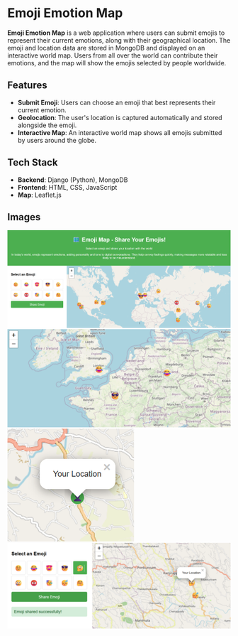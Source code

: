 # Emoji Emotion Map

**Emoji Emotion Map** is a web application where users can submit emojis to represent their current emotions, along with their geographical location. The emoji and location data are stored in MongoDB and displayed on an interactive world map. Users from all over the world can contribute their emotions, and the map will show the emojis selected by people worldwide.

## Features

- **Submit Emoji**: Users can choose an emoji that best represents their current emotion.
- **Geolocation**: The user's location is captured automatically and stored alongside the emoji.
- **Interactive Map**: An interactive world map shows all emojis submitted by users around the globe.

## Tech Stack

- **Backend**: Django (Python), MongoDB
- **Frontend**: HTML, CSS, JavaScript
- **Map**: Leaflet.js


## Images
![Website](map1.png)
![zoom mape image](map2.png)
![your location](map3.png)
![uploading emoji emotion](map4.png)
